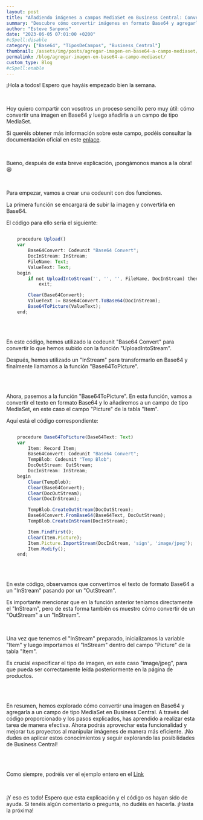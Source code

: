 ```yaml
---
layout: post
title: "Añadiendo imágenes a campos MediaSet en Business Central: Convertir y enriquecer tu contenido"
summary: "Descubre cómo convertir imágenes en formato Base64 y agregarlas a campos MediaSet en Business Centra. Aprende a mejorar tus proyectos al incorporar de manera eficiente imágenes a tus registros y enriquecer tu contenido visual"
author: "Esteve Sanpons"
date: "2023-06-05 07:01:00 +0200"
#cSpell:disable
category: ["Base64", "TiposDeCampos", "Business_Central"]
thumbnail: /assets/img/posts/agregar-imagen-en-base64-a-campo-mediaset/imagen01.jpg
permalink: /blog/agregar-imagen-en-base64-a-campo-mediaset/
custom_type: Blog
#cSpell:enable
---
```


¡Hola a todos! Espero que hayáis empezado bien la semana.

<br>

Hoy quiero compartir con vosotros un proceso sencillo pero muy útil: cómo convertir una imagen en Base64 y luego añadirla a un campo de tipo MediaSet.

Si queréis obtener más información sobre este campo, podéis consultar la documentación oficial en este [enlace](https://learn.microsoft.com/es-es/dynamics-nav/mediaset-data-type).

<br>

Bueno, después de esta breve explicación, ¡pongámonos manos a la obra! 😆

<br>

Para empezar, vamos a crear una codeunit con dos funciones.

La primera función se encargará de subir la imagen y convertirla en Base64.

El código para ello sería el siguiente:

```javascript

    procedure Upload()
    var
        Base64Convert: Codeunit "Base64 Convert";
        DocInStream: InStream;
        FileName: Text;
        ValueText: Text;
    begin
        if not UploadIntoStream('', '', '', FileName, DocInStream) then
            exit;

        Clear(Base64Convert);
        ValueText := Base64Convert.ToBase64(DocInStream);
        Base64ToPicture(ValueText);
    end;

```

<br> <br>

En este código, hemos utilizado la codeunit "Base64 Convert" para convertir lo que hemos subido con la función "UploadIntoStream".

Después, hemos utilizado un "InStream" para transformarlo en Base64 y finalmente llamamos a la función "Base64ToPicture".

<br> <br>

Ahora, pasemos a la función "Base64ToPicture". En esta función, vamos a convertir el texto en formato Base64 y lo añadiremos a un campo de tipo MediaSet, en este caso el campo "Picture" de la tabla "Item".

Aquí está el código correspondiente:

```javascript

    procedure Base64ToPicture(Base64Text: Text)
    var
        Item: Record Item;
        Base64Convert: Codeunit "Base64 Convert";
        TempBlob: Codeunit "Temp Blob";
        DocOutStream: OutStream;
        DocInStream: InStream;
    begin
        Clear(TempBlob);
        Clear(Base64Convert);
        Clear(DocOutStream);
        Clear(DocInStream);

        TempBlob.CreateOutStream(DocOutStream);
        Base64Convert.FromBase64(Base64Text, DocOutStream);
        TempBlob.CreateInStream(DocInStream);

        Item.FindFirst();
        Clear(Item.Picture);
        Item.Picture.ImportStream(DocInStream, 'sign', 'image/jpeg');
        Item.Modify();
    end;

```

<br> <br>

En este código, observamos que convertimos el texto de formato Base64 a un "InStream" pasando por un "OutStream".

Es importante mencionar que en la función anterior teníamos directamente el "InStream", pero de esta forma también os muestro cómo convertir de un "OutStream" a un "InStream".

<br>

Una vez que tenemos el "InStream" preparado, inicializamos la variable "Item" y luego importamos el "InStream" dentro del campo "Picture" de la tabla "Item".

Es crucial especificar el tipo de imagen, en este caso "image/jpeg", para que pueda ser correctamente leída posteriormente en la página de productos.

<br> <br>

En resumen, hemos explorado cómo convertir una imagen en Base64 y agregarla a un campo de tipo MediaSet en Business Central. A través del código proporcionado y los pasos explicados, has aprendido a realizar esta tarea de manera efectiva. Ahora podrás aprovechar esta funcionalidad y mejorar tus proyectos al manipular imágenes de manera más eficiente. ¡No dudes en aplicar estos conocimientos y seguir explorando las posibilidades de Business Central!

<br>
<br>

Como siempre, podréis ver el ejemplo entero en el [Link](https://github.com/Esanpons/EjemploSencillos-AL/tree/main/Base64ToMediset)

<br>

¡Y eso es todo! Espero que esta explicación y el código os hayan sido de ayuda. Si tenéis algún comentario o pregunta, no dudéis en hacerla. ¡Hasta la próxima!

